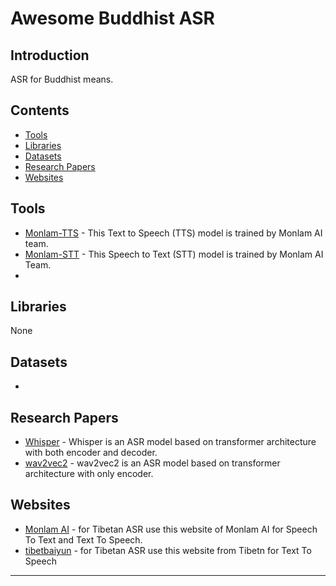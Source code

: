 # Awesome Buddhist ASR

<!-- A curated list of awesome resources related to Optical Character Recognition (OCR) for Buddhist texts. This includes tools, libraries, datasets, research papers, and more that facilitate the digital reading and processing of Buddhist scriptures and documents. -->

## Introduction

ASR for Buddhist means.

## Contents

- [Tools](#tools)
- [Libraries](#libraries)
- [Datasets](#datasets)
- [Research Papers](#research-papers)
- [Websites](#websites)

## Tools

<!-- List of tools that are useful for OCR processing of Buddhist texts with description and links to the tool. -->
- [Monlam-TTS](https://monlam.ai/model/tts) - This Text to Speech (TTS) model is trained by Monlam AI team.
- [Monlam-STT](https://monlam.ai/model/stt) - This Speech to Text (STT) model is trained by Monlam AI Team.
- 

## Libraries

<!-- Include libraries that support the development of OCR applications specifically tailored for Buddhist scriptures. -->
None

## Datasets

<!-- Mention any datasets that are particularly useful for training OCR models on Buddhist texts. -->
- 

## Research Papers

<!-- Reference research papers that focus on OCR technology as it applies to Buddhist texts or similar scripts. -->

- [Whisper](https://cdn.openai.com/papers/whisper.pdf) - Whisper is an ASR model based on transformer architecture with both encoder and decoder.
- [wav2vec2](https://arxiv.org/abs/2006.11477) - wav2vec2 is an ASR model based on transformer architecture with only encoder.

## Websites

<!-- Include any websites that provide resources, forums, or articles on Buddhist OCR. -->

- [Monlam AI](https://monlam.ai/) - for Tibetan ASR use this website of Monlam AI for Speech To Text and Text To Speech.
- [tibetbaiyun](https://ai.tibetbaiyun.com/) - for Tibetan ASR use this website from Tibetn for Text To Speech
---

